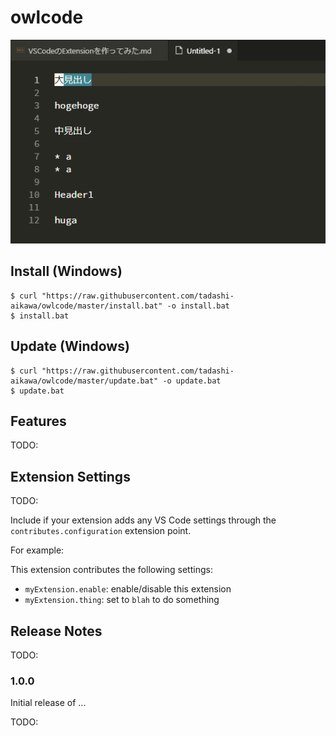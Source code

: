 # owlcode

![demo](./demo.gif)

## Install (Windows)

```
$ curl "https://raw.githubusercontent.com/tadashi-aikawa/owlcode/master/install.bat" -o install.bat
$ install.bat
```

## Update (Windows)

```
$ curl "https://raw.githubusercontent.com/tadashi-aikawa/owlcode/master/update.bat" -o update.bat
$ update.bat
```

## Features

TODO:

## Extension Settings

TODO:

Include if your extension adds any VS Code settings through the `contributes.configuration` extension point.

For example:

This extension contributes the following settings:

* `myExtension.enable`: enable/disable this extension
* `myExtension.thing`: set to `blah` to do something

## Release Notes

TODO:

### 1.0.0

Initial release of ...

TODO: